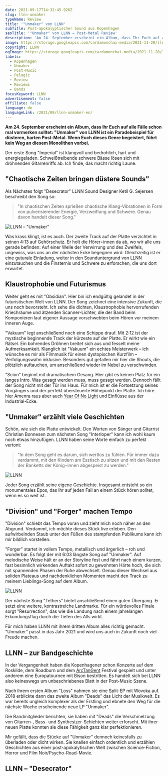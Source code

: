 ```yaml
---
date: 2021-09-17T14:32:45.926Z
slug: llnn-unmaker
typeName: Review
title: '"Unmaker" von LLNN'
subTitle: Post-apokalyptischer Sound aus Kopenhagen
seoTitle: '"Unmaker" von LLNN – Post-Metal Review'
description: 'Am 24. September erscheint ein Album, dass Ihr Euch auf alle Fälle schon mal vormerken solltet: "Unmaker" von LLNN ist ein Paradebeispiel für düsteren, harten Post-Metal. Wenn Euch dieses Genre begeistert, führt kein Weg an diesem Monolithen vorbei.'
image: https://storage.googleapis.com/cardamonchai-media/2021-11-20/llnn-jpg-imagine-181818_000000_1024_768/640.webp
copyright: LLNN
ogImage: https://storage.googleapis.com/cardamonchai-media/2021-11-20/llnn-fb-png-imagine-282828_454545_1200_628/640.webp
labels:
  - Kopenhagen
  - Unmaker
  - Post-Music
  - Pelagic
  - Review
  - Reviews
  - Bands
focusKeyword: LLNN
advertisement: false
affiliate: false
language: de
languageLink: /2021/09/llnn-unmaker-en/
---
```


**Am 24. September erscheint ein Album, dass Ihr Euch auf alle Fälle schon mal vormerken solltet: "Unmaker" von LLNN ist ein Paradebeispiel für düsteren, harten Post-Metal. Wenn Euch dieses Genre begeistert, führt kein Weg an diesem Monolithen vorbei.**

Der erste Song "Imperial" ist klangvoll und bedrohlich, hart und energiegeladen. Schweißtreibende schwere Bässe lösen sich mit dröhnenden Gitarrenriffs ab. Ich finde, das macht richtig Laune.

## "Chaotische Zeiten bringen düstere Sounds"

Als Nächstes folgt "Desecrator" LLNN Sound Designer Ketil G. Sejersen beschreibt den Song so:

> "In chaotischen Zeiten sprießen chaotische Klang-Vibrationen in Form von pulverisierender Energie, Verzweiflung und Schwere. Genau davon handelt dieser Song."

![LLNN – "Unmaker"](https://storage.googleapis.com/cardamonchai-media/2021-11-20/llnn1625512125413194-jpg-imagine-080808_2c241d_440_440/640.webp 'LLNN – "Unmaker"')

Was krass klingt, ist es auch. Der zweite Track auf der Platte verzichtet in seinen 4:13 auf Gehörschutz. Er holt die Hörer⋆innen da ab, wo wir alle uns gerade befinden: Auf einer Welle der Verwirrung und des Zweifels, ungewiss, was uns an der nächsten Ecke begegnen wird. Gleichzeitig ist er eine guturale Einladung, weiter in den Sounduntergrund von LLNN einzutauchen und die Finsternis und Schwere zu erforschen, die uns dort erwartet.

## Klaustrophobie und Futurismus

Weiter geht es mit "Obsidian". Hier bin ich endgültig gelandet in der futuristischen Welt von LLNN. Der Song zeichnet eine intensive Zukunft, die uns noch bevorsteht. Ich sehe die dichten, Klaustrophobie hervorrufenden Kriechräume und ätzenden Scanner-Lichter, die der Band beim Komponieren laut eigener Aussage vorschwebten beim Hören vor meinem inneren Auge.

"Vakuum" legt anschließend noch eine Schippe drauf. Mit 2:12 ist der mystische beginnende Track der kürzeste auf der Platte. Er wirkt wie ein Rätsel. Ein bohrendes Dröhnen breitet sich aus und fesselt meine Aufmerksamkeit. Klanglich ist "Vakuum" ein echtes Meisterwerk – ich wünsche es mir als Filmmusik für einen dystopischen Kurzfilm – Verfolgungswahn inklusive. Besonders gut gefallen mir hier die Shouts, die plötzlich auftauchen, um anschließend wieder im Nebel zu verschwinden.

"Scion" beginnt mit dramatischem Gesang. Hier gibt es keinen Platz für ein langes Intro. Was gesagt werden muss, muss gesagt werden. Dennoch fällt der Song nicht mit der Tür ins Haus. Für mich ist er die Fortsetzung seines Vorgängers und der perfekt übersteuerte Höhepunkt der Platte. Ich höre hier Amenra raus aber auch [Year Of No Light](/2021/05/year-of-no-light-consolamentum/) und Einflüsse aus der Industrial-Ecke.

## "Unmaker" erzählt viele Geschichten

Schön, wie sich die Platte entwickelt. Den Worten von Sänger und Gitarrist Christian Bonnesen zum nächsten Song "Interloper" kann ich wohl kaum noch etwas hinzufügen. LLNN haben seine Worte einfach zu perfekt vertont:

> "In dem Song geht es darum, sich wertlos zu fühlen. Für immer dazu verdammt, mit den Kindern am Esstisch zu sitzen und mit den Resten der Banketts der König⋆innen abgespeist zu werden."

![LLNN](https://storage.googleapis.com/cardamonchai-media/2021-11-20/llnn-1-jpg-imagine-182828_4c453a_1024_768/640.webp 'LLNN')

Jeder Song erzählt seine eigene Geschichte. Insgesamt entsteht so ein monumentales Epos, das Ihr auf jeden Fall an einem Stück hören solltet, wenn es so weit ist.

## "Division" und "Forger" machen Tempo

"Division" schiebt das Tempo voran und zieht mich noch näher an den Abgrund. Verdammt, ich möchte dieses Stück live erleben. Den aufwirbelnden Staub unter den Füßen des stampfenden Publikums kann ich mir bildlich vorstellen.

"Forger" startet in vollem Tempo, metallisch und ärgerlich – roh und wunderbar. Es folgt der mit 6:03 längste Song auf "Unmaker". Auf melodische Weise hält er an der Storyline fest und fährt nach einem kurzen, fast besinnlich wirkenden Auftakt sofort zu gewohnten Härte hoch, die sich mit spannenden Phasen der Ruhe abwechselt. Genau dieser Wechsel aus soliden Plateaus und nachdenklichen Momenten macht den Track zu meinem Lieblings-Song auf dem Album.

![LLNN](https://storage.googleapis.com/cardamonchai-media/2021-11-20/llnn-2-jpg-imagine-2838c8_6d7adf_1024_768/640.webp 'LLNN')

Der nächste Song "Tethers" bietet anschließend einen guten Übergang. Er setzt eine weitere, kontrastreiche Landmarke. Für ein würdevolles Finale sorgt "Resurrection", das wie die Landung nach einem jahrelangen Erkundungsflug durch die Tiefen des Alls wirkt.

Für mich haben LLNN mit ihrem dritten Album alles richtig gemacht. "Unmaker" passt in das Jahr 2021 und wird uns auch in Zukunft noch viel Freude machen.

## LLNN – zur Bandgeschichte

In der Vergangenheit haben die Kopenhagener schon Konzerte auf dem Roskilde, dem Roadburn und dem [ArcTanGent](/2019/09/arctangent-festival-2019-2/) Festival gespielt und unter anderem eine Europatournee mit Bison bestritten. Es handelt sich bei LLNN also keineswegs um unbeschriebenes Blatt in der Post-Music Szene.

Nach ihrem ersten Album "Loss" nahmen sie eine Split-EP mit Wovoka auf. 2018 erblickte dann das zweite Album "Deads" das Licht der Musikwelt. Es war bereits ungleich komplexer als der Erstling und ebnete den Weg für die nächste Woche erscheinende neue LP "Unmaker".

Die Bandmitglieder berichten, sie haben mit "Deads" die Verschmelzung von Gitarren-, Bass- und Synthesizer-Schichten weiter erforscht. Mit ihrer neuen Platte konnten sie diese Fähigkeit ganz klar perfektionieren.

Mir gefällt, dass die Stücke auf "Unmaker" dennoch keinesfalls zu überladen oder dicht wirken. Sie knallen einfach ordentlich und erzählen Geschichten aus einer post-apokalytischen Welt zwischen Science-Fiction, Horror und Film Noir/Psycho-Road-Movie.

## LLNN – "Desecrator"

<YouTube id="dWW1E6lzNog" />
